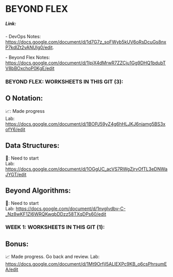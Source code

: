 # BEYOND FLEX
##### Link:  
\- DevOps Notes: https://docs.google.com/document/d/1d7G7z_soFWyb5kUV6oRsDcuGs8nxP7kdlZt2vANUIg0/edit.  

\- Beyond Flex Notes: https://docs.google.com/document/d/1IpjX4dMrwR7ZZCju1Gg9DHQ1bdubTV8bBOxchoP0KgE/edit


### BEYOND FLEX: WORKSHEETS IN THIS GIT (3):
## O Notation:  
📈: Made progress  
Lab: https://docs.google.com/document/d/1BOPJ59yZ4g6hHLJKJ6niamg5BS3xofY6/edit  
## Data Structures:  
🤔: Need to start  
Lab: https://docs.google.com/document/d/1OGgUC_acVS7RWgZjrvOfTL3eDNWaJYGT/edit  
## Beyond Algorithms:  
🤔: Need to start  
Lab: https://docs.google.com/document/d/1nvgIvdbv-C-_Nz8wKF1Zl6WRQKwqbDDzz58TXqDPs60/edit  

### WEEK 1: WORKSHEETS IN THIS GIT (1):
## Bonus:  
📈 Made progress. Go back and review. 
Lab: https://docs.google.com/document/d/1Mt9OrfjI5ALlEXPc9KB_o6csPhrsumEA/edit
